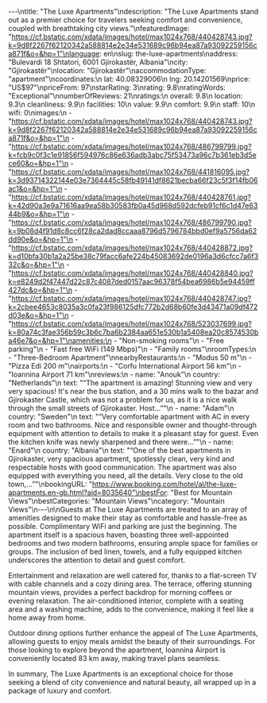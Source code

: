 ---\ntitle: "The Luxe Apartments"\ndescription: "The Luxe Apartments stand out as a premier choice for travelers seeking comfort and convenience, coupled with breathtaking city views."\nfeaturedImage: "https://cf.bstatic.com/xdata/images/hotel/max1024x768/440428743.jpg?k=9d8f2267f62120342a588814e2e34e531689c96b94ea87a93092259156ca871f&o=&hp=1"\nlanguage: en\nslug: the-luxe-apartments\naddress: "Bulevardi 18 Shtatori, 6001 Gjirokastër, Albania"\ncity: "Gjirokastër"\nlocation: "Gjirokastër"\naccommodationType: "apartment"\ncoordinates:\n  lat: 40.08329006\n  lng: 20.14201569\nprice: "US$97"\npriceFrom: 97\nstarRating: 3\nrating: 9.8\nratingWords: "Exceptional"\nnumberOfReviews: 21\nratings:\n  overall: 9.8\n  location: 9.3\n  cleanliness: 9.9\n  facilities: 10\n  value: 9.9\n  comfort: 9.9\n  staff: 10\n  wifi: 0\nimages:\n  - "https://cf.bstatic.com/xdata/images/hotel/max1024x768/440428743.jpg?k=9d8f2267f62120342a588814e2e34e531689c96b94ea87a93092259156ca871f&o=&hp=1"\n  - "https://cf.bstatic.com/xdata/images/hotel/max1024x768/486799799.jpg?k=fcb9c0f3c1e91856f594976c86e636adb3abc75f53473a96c7b361eb3d5ece60&o=&hp=1"\n  - "https://cf.bstatic.com/xdata/images/hotel/max1024x768/441816095.jpg?k=3d93714322144e03e7364445c58fb49141df8621becba66f23c5f3f14fb06ac1&o=&hp=1"\n  - "https://cf.bstatic.com/xdata/images/hotel/max1024x768/440428761.jpg?k=42d90a3e9a71616aa9ea58b30583fb0a45d968d592dcfeb91cf6c1d47e6344b9&o=&hp=1"\n  - "https://cf.bstatic.com/xdata/images/hotel/max1024x768/486799790.jpg?k=9b08d4f91d8c8cc6f28ca2dad8ccaaa8796d5796784bbd0ef9a5756da62dd90e&o=&hp=1"\n  - "https://cf.bstatic.com/xdata/images/hotel/max1024x768/440428872.jpg?k=d10bfa30b1a2a25be38c79facc6afe224b45083692de0196a3d6cfcc7a6f332c&o=&hp=1"\n  - "https://cf.bstatic.com/xdata/images/hotel/max1024x768/440428840.jpg?k=e8249d2f47447d22c87c4087ded0157aac96378f54bea6986b5e94459ff427dc&o=&hp=1"\n  - "https://cf.bstatic.com/xdata/images/hotel/max1024x768/440428747.jpg?k=2cbee4653c8035a3c0fa23f986125dfc772b2d68b60fe3d43471a09df472d03e&o=&hp=1"\n  - "https://cf.bstatic.com/xdata/images/hotel/max1024x768/523037699.jpg?k=80a74c3fae356b59c3b6c7ba6b2384aa651e530b1a5408ea20c8574530ba46e7&o=&hp=1"\namenities:\n  - "Non-smoking rooms"\n  - "Free parking"\n  - "Fast free WiFi (149 Mbps)"\n  - "Family rooms"\nroomTypes:\n  - "Three-Bedroom Apartment"\nnearbyRestaurants:\n  - "Modus 50 m"\n  - "Pizza Edi 200 m"\nairports:\n  - "Corfu International Airport 56 km"\n  - "Ioannina Airport 71 km"\nreviews:\n  - name: "Anouk"\n    country: "Netherlands"\n    text: "“The apartment is amazing! Stunning view and very very spacious! It's near the bus station, and a 30 mins walk to the bazar and Gjirokaster Castle, which was not a problem for us, as it is a nice walk through the small streets of Gjirokaster. Host...”"\n  - name: "Adam"\n    country: "Sweden"\n    text: "“Very comfortable apartment with AC in every room and two bathrooms. Nice and responsible owner and thought-through equipment with attention to details to make it a pleasant stay for guest. Even the kitchen knife was newly sharpened and there were...”"\n  - name: "Enard"\n    country: "Albania"\n    text: "“One of the best apartments in Gjirokaster, very spacious apartment, spotlessly clean, very kind and respectable hosts with good communication. The apartment was also equipped with everything you need, all the details. Very close to the old town,...”"\nbookingURL: "https://www.booking.com/hotel/al/the-luxe-apartments.en-gb.html?aid=8035640"\nbestFor: "Best for Mountain Views"\nbestCategories: "Mountain Views"\ncategory: "Mountain Views"\n---\n\nGuests at The Luxe Apartments are treated to an array of amenities designed to make their stay as comfortable and hassle-free as possible. Complimentary WiFi and parking are just the beginning. The apartment itself is a spacious haven, boasting three well-appointed bedrooms and two modern bathrooms, ensuring ample space for families or groups. The inclusion of bed linen, towels, and a fully equipped kitchen underscores the attention to detail and guest comfort.

Entertainment and relaxation are well catered for, thanks to a flat-screen TV with cable channels and a cozy dining area. The terrace, offering stunning mountain views, provides a perfect backdrop for morning coffees or evening relaxation. The air-conditioned interior, complete with a seating area and a washing machine, adds to the convenience, making it feel like a home away from home.

Outdoor dining options further enhance the appeal of The Luxe Apartments, allowing guests to enjoy meals amidst the beauty of their surroundings. For those looking to explore beyond the apartment, Ioannina Airport is conveniently located 83 km away, making travel plans seamless.

In summary, The Luxe Apartments is an exceptional choice for those seeking a blend of city convenience and natural beauty, all wrapped up in a package of luxury and comfort.